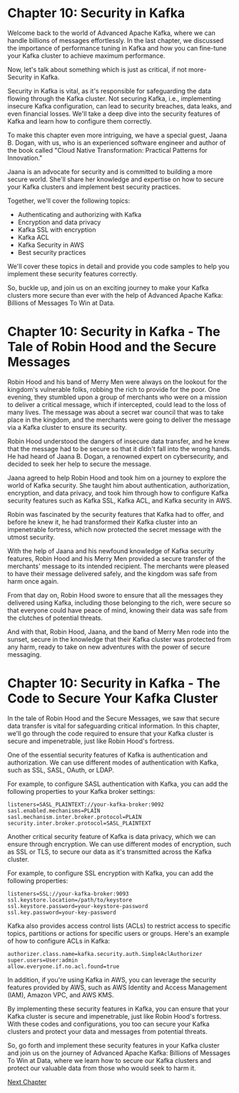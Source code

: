 # Chapter 10: Security in Kafka 

Welcome back to the world of Advanced Apache Kafka, where we can handle billions of messages effortlessly. In the last chapter, we discussed the importance of performance tuning in Kafka and how you can fine-tune your Kafka cluster to achieve maximum performance. 

Now, let's talk about something which is just as critical, if not more- Security in Kafka. 

Security in Kafka is vital, as it's responsible for safeguarding the data flowing through the Kafka cluster. Not securing Kafka, i.e., implementing insecure Kafka configuration, can lead to security breaches, data leaks, and even financial losses. We'll take a deep dive into the security features of Kafka and learn how to configure them correctly. 

To make this chapter even more intriguing, we have a special guest, Jaana B. Dogan, with us, who is an experienced software engineer and author of the book called "Cloud Native Transformation: Practical Patterns for Innovation." 

Jaana is an advocate for security and is committed to building a more secure world. She'll share her knowledge and expertise on how to secure your Kafka clusters and implement best security practices. 

Together, we'll cover the following topics:

* Authenticating and authorizing with Kafka
* Encryption and data privacy
* Kafka SSL with encryption
* Kafka ACL
* Kafka Security in AWS
* Best security practices

We'll cover these topics in detail and provide you code samples to help you implement these security features correctly. 

So, buckle up, and join us on an exciting journey to make your Kafka clusters more secure than ever with the help of Advanced Apache Kafka: Billions of Messages To Win at Data.
# Chapter 10: Security in Kafka - The Tale of Robin Hood and the Secure Messages

Robin Hood and his band of Merry Men were always on the lookout for the kingdom's vulnerable folks, robbing the rich to provide for the poor. One evening, they stumbled upon a group of merchants who were on a mission to deliver a critical message, which if intercepted, could lead to the loss of many lives. The message was about a secret war council that was to take place in the kingdom, and the merchants were going to deliver the message via a Kafka cluster to ensure its security.

Robin Hood understood the dangers of insecure data transfer, and he knew that the message had to be secure so that it didn't fall into the wrong hands. He had heard of Jaana B. Dogan, a renowned expert on cybersecurity, and decided to seek her help to secure the message.

Jaana agreed to help Robin Hood and took him on a journey to explore the world of Kafka security. She taught him about authentication, authorization, encryption, and data privacy, and took him through how to configure Kafka security features such as Kafka SSL, Kafka ACL, and Kafka security in AWS. 

Robin was fascinated by the security features that Kafka had to offer, and before he knew it, he had transformed their Kafka cluster into an impenetrable fortress, which now protected the secret message with the utmost security.

With the help of Jaana and his newfound knowledge of Kafka security features, Robin Hood and his Merry Men provided a secure transfer of the merchants' message to its intended recipient. The merchants were pleased to have their message delivered safely, and the kingdom was safe from harm once again.

From that day on, Robin Hood swore to ensure that all the messages they delivered using Kafka, including those belonging to the rich, were secure so that everyone could have peace of mind, knowing their data was safe from the clutches of potential threats.

And with that, Robin Hood, Jaana, and the band of Merry Men rode into the sunset, secure in the knowledge that their Kafka cluster was protected from any harm, ready to take on new adventures with the power of secure messaging.
# Chapter 10: Security in Kafka - The Code to Secure Your Kafka Cluster

In the tale of Robin Hood and the Secure Messages, we saw that secure data transfer is vital for safeguarding critical information. In this chapter, we'll go through the code required to ensure that your Kafka cluster is secure and impenetrable, just like Robin Hood's fortress.

One of the essential security features of Kafka is authentication and authorization. We can use different modes of authentication with Kafka, such as SSL, SASL, OAuth, or LDAP. 

For example, to configure SASL authentication with Kafka, you can add the following properties to your Kafka broker settings:

```properties
listeners=SASL_PLAINTEXT://your-kafka-broker:9092
sasl.enabled.mechanisms=PLAIN
sasl.mechanism.inter.broker.protocol=PLAIN
security.inter.broker.protocol=SASL_PLAINTEXT
```

Another critical security feature of Kafka is data privacy, which we can ensure through encryption. We can use different modes of encryption, such as SSL or TLS, to secure our data as it's transmitted across the Kafka cluster.

For example, to configure SSL encryption with Kafka, you can add the following properties:

```properties
listeners=SSL://your-kafka-broker:9093
ssl.keystore.location=/path/to/keystore
ssl.keystore.password=your-keystore-password
ssl.key.password=your-key-password
```

Kafka also provides access control lists (ACLs) to restrict access to specific topics, partitions or actions for specific users or groups. Here's an example of how to configure ACLs in Kafka:

```properties
authorizer.class.name=kafka.security.auth.SimpleAclAuthorizer
super.users=User:admin
allow.everyone.if.no.acl.found=true
```

In addition, if you're using Kafka in AWS, you can leverage the security features provided by AWS, such as AWS Identity and Access Management (IAM), Amazon VPC, and AWS KMS.

By implementing these security features in Kafka, you can ensure that your Kafka cluster is secure and impenetrable, just like Robin Hood's fortress. With these codes and configurations, you too can secure your Kafka clusters and protect your data and messages from potential threats. 

So, go forth and implement these security features in your Kafka cluster and join us on the journey of Advanced Apache Kafka: Billions of Messages To Win at Data, where we learn how to secure our Kafka clusters and protect our valuable data from those who would seek to harm it.


[Next Chapter](11_Chapter11.md)